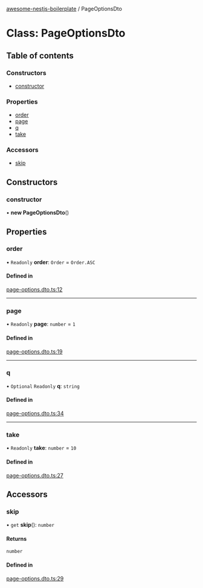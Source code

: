 [awesome-nestjs-boilerplate](../README.md) / PageOptionsDto

# Class: PageOptionsDto

## Table of contents

### Constructors

- [constructor](PageOptionsDto.md#constructor)

### Properties

- [order](PageOptionsDto.md#order)
- [page](PageOptionsDto.md#page)
- [q](PageOptionsDto.md#q)
- [take](PageOptionsDto.md#take)

### Accessors

- [skip](PageOptionsDto.md#skip)

## Constructors

### constructor

• **new PageOptionsDto**()

## Properties

### order

• `Readonly` **order**: `Order` = `Order.ASC`

#### Defined in

[page-options.dto.ts:12](https://github.com/klub-deepak/poc_doc_generation_3/blob/afd7f83/src/common/dto/page-options.dto.ts#L12)

___

### page

• `Readonly` **page**: `number` = `1`

#### Defined in

[page-options.dto.ts:19](https://github.com/klub-deepak/poc_doc_generation_3/blob/afd7f83/src/common/dto/page-options.dto.ts#L19)

___

### q

• `Optional` `Readonly` **q**: `string`

#### Defined in

[page-options.dto.ts:34](https://github.com/klub-deepak/poc_doc_generation_3/blob/afd7f83/src/common/dto/page-options.dto.ts#L34)

___

### take

• `Readonly` **take**: `number` = `10`

#### Defined in

[page-options.dto.ts:27](https://github.com/klub-deepak/poc_doc_generation_3/blob/afd7f83/src/common/dto/page-options.dto.ts#L27)

## Accessors

### skip

• `get` **skip**(): `number`

#### Returns

`number`

#### Defined in

[page-options.dto.ts:29](https://github.com/klub-deepak/poc_doc_generation_3/blob/afd7f83/src/common/dto/page-options.dto.ts#L29)

